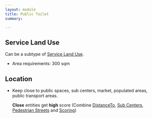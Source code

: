 ```yaml
---
layout: module
title: Public Toilet
summary: 

---
```


## Service Land Use
Can be a subtype of [Service Land Use]().

* Area requirements: 300 sqm

## Location

* Keep close to public spaces, sub centers, market, populated areas, public transport areas.
  
  **Close** entities get **high** score (Combine [DistanceTo](), [Sub Centers](), [Pedestrian Streets]() and [Scoring]())